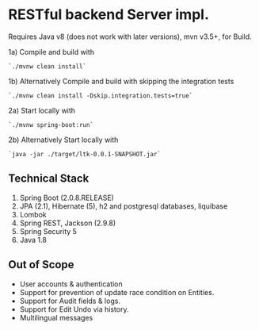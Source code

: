 # RESTful backend Server impl.

Requires Java v8 (does not work with later versions), mvn v3.5+, for Build.


1a) Compile and build with

    `./mvnw clean install`

1b) Alternatively Compile and build with skipping the integration tests

    `./mvnw clean install -Dskip.integration.tests=true`

2a) Start locally with

    `./mvnw spring-boot:run`

2b) Alternatively Start locally with

    `java -jar ./target/ltk-0.0.1-SNAPSHOT.jar`



## Technical Stack

 1. Spring Boot (2.0.8.RELEASE)
 2. JPA (2.1), Hibernate (5), h2 and postgresql databases, liquibase
 3. Lombok
 4. Spring REST, Jackson (2.9.8)
 5. Spring Security 5
 6. Java 1.8

## Out of Scope
* User accounts & authentication
* Support for prevention of update race condition on Entities.
* Support for Audit fields & logs.
* Support for Edit Undo via history.
* Multilingual messages
